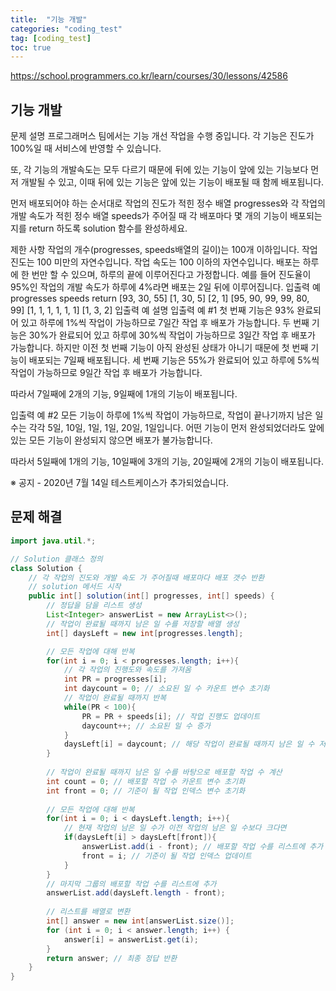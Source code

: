 ```yaml
---
title:  "기능 개발"
categories: "coding_test"
tag: [coding_test]
toc: true
---
```


https://school.programmers.co.kr/learn/courses/30/lessons/42586

## 기능 개발

문제 설명
프로그래머스 팀에서는 기능 개선 작업을 수행 중입니다. 각 기능은 진도가 100%일 때 서비스에 반영할 수 있습니다.

또, 각 기능의 개발속도는 모두 다르기 때문에 뒤에 있는 기능이 앞에 있는 기능보다 먼저 개발될 수 있고, 이때 뒤에 있는 기능은 앞에 있는 기능이 배포될 때 함께 배포됩니다.

먼저 배포되어야 하는 순서대로 작업의 진도가 적힌 정수 배열 progresses와 각 작업의 개발 속도가 적힌 정수 배열 speeds가 주어질 때 각 배포마다 몇 개의 기능이 배포되는지를 return 하도록 solution 함수를 완성하세요.

제한 사항
작업의 개수(progresses, speeds배열의 길이)는 100개 이하입니다.
작업 진도는 100 미만의 자연수입니다.
작업 속도는 100 이하의 자연수입니다.
배포는 하루에 한 번만 할 수 있으며, 하루의 끝에 이루어진다고 가정합니다. 예를 들어 진도율이 95%인 작업의 개발 속도가 하루에 4%라면 배포는 2일 뒤에 이루어집니다.
입출력 예
progresses	speeds	return
[93, 30, 55]	[1, 30, 5]	[2, 1]
[95, 90, 99, 99, 80, 99]	[1, 1, 1, 1, 1, 1]	[1, 3, 2]
입출력 예 설명
입출력 예 #1
첫 번째 기능은 93% 완료되어 있고 하루에 1%씩 작업이 가능하므로 7일간 작업 후 배포가 가능합니다.
두 번째 기능은 30%가 완료되어 있고 하루에 30%씩 작업이 가능하므로 3일간 작업 후 배포가 가능합니다. 하지만 이전 첫 번째 기능이 아직 완성된 상태가 아니기 때문에 첫 번째 기능이 배포되는 7일째 배포됩니다.
세 번째 기능은 55%가 완료되어 있고 하루에 5%씩 작업이 가능하므로 9일간 작업 후 배포가 가능합니다.

따라서 7일째에 2개의 기능, 9일째에 1개의 기능이 배포됩니다.

입출력 예 #2
모든 기능이 하루에 1%씩 작업이 가능하므로, 작업이 끝나기까지 남은 일수는 각각 5일, 10일, 1일, 1일, 20일, 1일입니다. 어떤 기능이 먼저 완성되었더라도 앞에 있는 모든 기능이 완성되지 않으면 배포가 불가능합니다.

따라서 5일째에 1개의 기능, 10일째에 3개의 기능, 20일째에 2개의 기능이 배포됩니다.

※ 공지 - 2020년 7월 14일 테스트케이스가 추가되었습니다.

## 문제 해결
```java
import java.util.*;

// Solution 클래스 정의
class Solution {
    // 각 작업의 진도와 개발 속도 가 주어질때 배포마다 배포 갯수 반환
    // solution 메서드 시작
    public int[] solution(int[] progresses, int[] speeds) {
        // 정답을 담을 리스트 생성
        List<Integer> answerList = new ArrayList<>();
        // 작업이 완료될 때까지 남은 일 수를 저장할 배열 생성
        int[] daysLeft = new int[progresses.length];

        // 모든 작업에 대해 반복
        for(int i = 0; i < progresses.length; i++){
            // 각 작업의 진행도와 속도를 가져옴
            int PR = progresses[i];
            int daycount = 0; // 소요된 일 수 카운트 변수 초기화
            // 작업이 완료될 때까지 반복
            while(PR < 100){
                PR = PR + speeds[i]; // 작업 진행도 업데이트
                daycount++; // 소요된 일 수 증가
            }
            daysLeft[i] = daycount; // 해당 작업이 완료될 때까지 남은 일 수 저장
        }
        
        // 작업이 완료될 때까지 남은 일 수를 바탕으로 배포할 작업 수 계산
        int count = 0; // 배포할 작업 수 카운트 변수 초기화
        int front = 0; // 기준이 될 작업 인덱스 변수 초기화
        
        // 모든 작업에 대해 반복
        for(int i = 0; i < daysLeft.length; i++){
            // 현재 작업의 남은 일 수가 이전 작업의 남은 일 수보다 크다면
            if(daysLeft[i] > daysLeft[front]){
                answerList.add(i - front); // 배포할 작업 수를 리스트에 추가
                front = i; // 기준이 될 작업 인덱스 업데이트
            }
        }
        // 마지막 그룹의 배포할 작업 수를 리스트에 추가
        answerList.add(daysLeft.length - front);
        
        // 리스트를 배열로 변환
        int[] answer = new int[answerList.size()];
        for (int i = 0; i < answer.length; i++) {
            answer[i] = answerList.get(i);
        }
        return answer; // 최종 정답 반환
    }
}

```